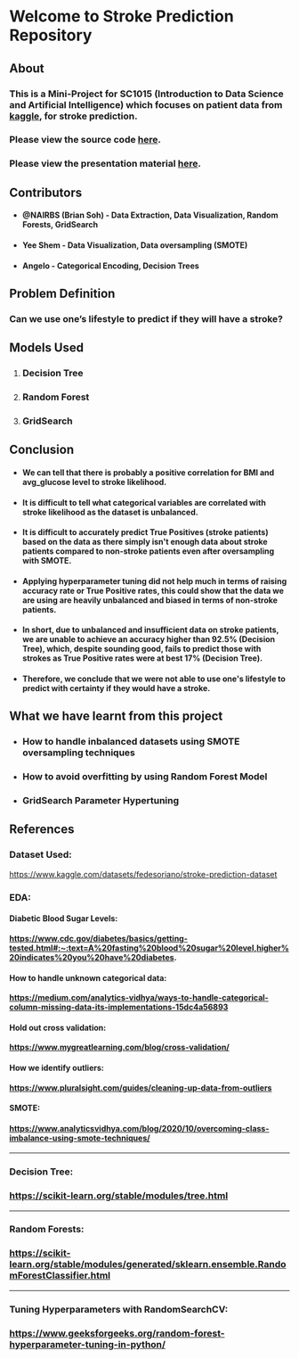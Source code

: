 # Welcome to Stroke Prediction Repository
## About
### This is a Mini-Project for SC1015 (Introduction to Data Science and Artificial Intelligence) which focuses on patient data from [kaggle](https://www.kaggle.com/datasets/fedesoriano/stroke-prediction-dataset), for stroke prediction.

### Please view the source code [here](https://github.com/NAIRBS/DSAI-PROJECT-GRP-8/blob/main/DSAI_LAB_PROJECT.ipynb).
### Please view the presentation material [here](https://github.com/NAIRBS/DSAI-PROJECT-GRP-8/tree/main/Presentation).

## Contributors
* #### @NAIRBS (Brian Soh) - Data Extraction, Data Visualization, Random Forests, GridSearch
* #### Yee Shem - Data Visualization, Data oversampling (SMOTE)
* #### Angelo - Categorical Encoding, Decision Trees

## Problem Definition
### Can we use one’s lifestyle to predict if they will have a stroke?

## Models Used
1. ### Decision Tree
2. ### Random Forest
3. ### GridSearch

## Conclusion
* #### We can tell that there is probably a positive correlation for BMI and avg_glucose level to stroke likelihood.
* #### It is difficult to tell what categorical variables are correlated with stroke likelihood as the dataset is unbalanced.
* #### It is difficult to accurately predict True Positives (stroke patients) based on the data as there simply isn't enough data about stroke patients compared to non-stroke patients even after oversampling with SMOTE.
* #### Applying hyperparameter tuning did not help much in terms of raising accuracy rate or True Positive rates, this could show that the data we are using are heavily unbalanced and biased in terms of non-stroke patients.
* #### In short, due to unbalanced and insufficient data on stroke patients, we are unable to achieve an accuracy higher than 92.5% (Decision Tree), which, despite sounding good, fails to predict those with strokes as True Positive rates were at best 17% (Decision Tree).
* #### Therefore, we conclude that we were not able to use one's lifestyle to predict with certainty if they would have a stroke.

## What we have learnt from this project
* ### How to handle inbalanced datasets using SMOTE oversampling techniques
* ### How to avoid overfitting by using Random Forest Model
* ### GridSearch Parameter Hypertuning

## References
### **Dataset Used:**
https://www.kaggle.com/datasets/fedesoriano/stroke-prediction-dataset

### **EDA:**
#### **Diabetic Blood Sugar Levels:** 
**https://www.cdc.gov/diabetes/basics/getting-tested.html#:~:text=A%20fasting%20blood%20sugar%20level,higher%20indicates%20you%20have%20diabetes.**

#### **How to handle unknown categorical data:**
**https://medium.com/analytics-vidhya/ways-to-handle-categorical-column-missing-data-its-implementations-15dc4a56893**

#### **Hold out cross validation:**
**https://www.mygreatlearning.com/blog/cross-validation/**

#### **How we identify outliers:**
**https://www.pluralsight.com/guides/cleaning-up-data-from-outliers**

#### **SMOTE:**
#### **https://www.analyticsvidhya.com/blog/2020/10/overcoming-class-imbalance-using-smote-techniques/**
---

### **Decision Tree:**
### **https://scikit-learn.org/stable/modules/tree.html**
---

### **Random Forests:**
### **https://scikit-learn.org/stable/modules/generated/sklearn.ensemble.RandomForestClassifier.html**
---
### **Tuning Hyperparameters with RandomSearchCV:**
### **https://www.geeksforgeeks.org/random-forest-hyperparameter-tuning-in-python/**

